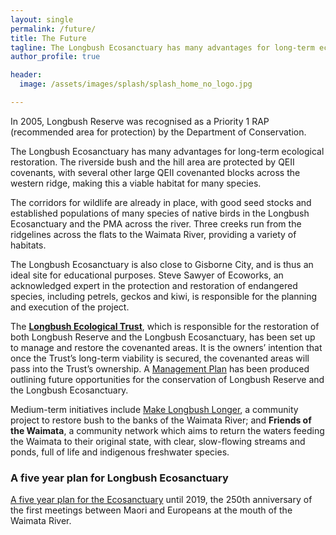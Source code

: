 ```yaml
---
layout: single
permalink: /future/
title: The Future
tagline: The Longbush Ecosanctuary has many advantages for long-term ecological restoration. 
author_profile: true

header:
  image: /assets/images/splash/splash_home_no_logo.jpg

---
```


In 2005, Longbush Reserve was recognised as a Priority 1 RAP (recommended area for protection) by the Department of Conservation.

The Longbush Ecosanctuary has many advantages for long-term ecological restoration. The riverside bush and the hill area are protected by QEII covenants, with several other large QEII covenanted blocks across the western ridge, making this a viable habitat for many species.

The corridors for wildlife are already in place, with good seed stocks and established populations of many species of native birds in the Longbush Ecosanctuary and the PMA across the river. Three creeks run from the ridgelines across the flats to the Waimata River, providing a variety of habitats.

The Longbush Ecosanctuary is also close to Gisborne City, and is thus an ideal site for educational purposes. Steve Sawyer of Ecoworks, an acknowledged expert in the protection and restoration of endangered species, including petrels, geckos and kiwi, is responsible for the planning and execution of the project.

The **[Longbush Ecological Trust](/trust/)**, which is responsible for the restoration of both Longbush Reserve and the Longbush Ecosanctuary, has been set up to manage and restore the covenanted areas. It is the owners’ intention that once the Trust’s long-term viability is secured, the covenanted areas will pass into the Trust’s ownership. A [Management Plan](/assets/documents/LongbushAndWaikereruManagementPlan.pdf) has been produced outlining future opportunities for the conservation of Longbush Reserve and the Longbush Ecosanctuary.

Medium-term initiatives include [Make Longbush Longer](/assets/documents/MakeLongbushLonger.pdf), a community project to restore bush to the banks of the Waimata River; and **Friends of the Waimata**, a community network which aims to return the waters feeding the Waimata to their original state, with clear, slow-flowing streams and ponds, full of life and indigenous freshwater species.

### A five year plan for Longbush Ecosanctuary

[A five year plan for the Ecosanctuary](/assets/documents/LongbushFiveYearPlan.pdf) until 2019, the 250th anniversary of the first meetings between Maori and Europeans at the mouth of the Waimata River.